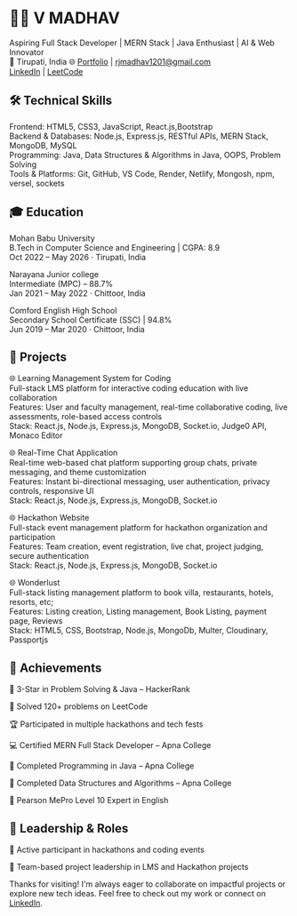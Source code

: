 # 👨‍💻 V MADHAV
Aspiring Full Stack Developer | MERN Stack | Java Enthusiast | AI & Web Innovator <br>
📍 Tirupati, India
🌐 [Portfolio](https://madhav-12.vercel.app/) | [rjmadhav1201@gmail.com](rjmadhav1201@gmail.com) <br>
[LinkedIn](www.linkedin.com/in/madhav-v-3765352a5) | [LeetCode](https://leetcode.com/u/Madhav1201/)

## 🛠️ Technical Skills
Frontend: HTML5, CSS3, JavaScript, React.js,Bootstrap <br>
Backend & Databases: Node.js, Express.js, RESTful APIs, MERN Stack, MongoDB, MySQL <br>
Programming: Java, Data Structures & Algorithms in Java, OOPS, Problem Solving <br>
Tools & Platforms: Git, GitHub, VS Code, Render, Netlify, Mongosh, npm, versel, sockets <br>

## 🎓 Education
Mohan Babu University <br>
B.Tech in Computer Science and Engineering | CGPA: 8.9 <br>
Oct 2022 – May 2026 · Tirupati, India <br>

Narayana Junior college <br>
Intermediate (MPC) –  88.7% <br>
Jan 2021 – May 2022 · Chittoor, India <br>

Comford English High School <br>
Secondary School Certificate (SSC) | 94.8% <br>
Jun 2019 – Mar 2020 · Chittoor, India <br>


## 🚀 Projects

🌐 Learning Management System for Coding <br>
Full-stack LMS platform for interactive coding education with live collaboration <br>
Features: User and faculty management, real-time collaborative coding, live assessments, role-based access controls <br>
Stack: React.js, Node.js, Express.js, MongoDB, Socket.io, Judge0 API, Monaco Editor <br>

🌐 Real-Time Chat Application <br>
Real-time web-based chat platform supporting group chats, private messaging, and theme customization <br>
Features: Instant bi-directional messaging, user authentication, privacy controls, responsive UI <br>
Stack: React.js, Node.js, Express.js, MongoDB, Socket.io <br>

🌐 Hackathon Website <br>
Full-stack event management platform for hackathon organization and participation <br>
Features: Team creation, event registration, live chat, project judging, secure authentication <br>
Stack: React.js, Node.js, Express.js, MongoDB, Socket.io <br>

🌐 Wonderlust <br>
Full-stack listing management platform to book villa, restaurants, hotels, resorts, etc; <br>
Features: Listing creation, Listing management, Book Listing, payment page, Reviews <br> 
Stack: HTML5, CSS, Bootstrap, Node.js, MongoDb, Multer, Cloudinary, Passportjs <br>

## 🏅 Achievements

🥉 3-Star in Problem Solving & Java – HackerRank

🏁 Solved 120+ problems on LeetCode

🏆 Participated in multiple hackathons and tech fests

💻 Certified MERN Full Stack Developer – Apna College

📘 Completed Programming in Java – Apna College

📘 Completed Data Structures and Algorithms – Apna College

🧠 Pearson MePro Level 10 Expert in English

## 📌 Leadership & Roles

📣 Active participant in hackathons and coding events

🎯 Team-based project leadership in LMS and Hackathon projects

Thanks for visiting! I'm always eager to collaborate on impactful projects or explore new tech ideas. Feel free to check out my work or connect on [LinkedIn](www.linkedin.com/in/madhav-v-3765352a5).
